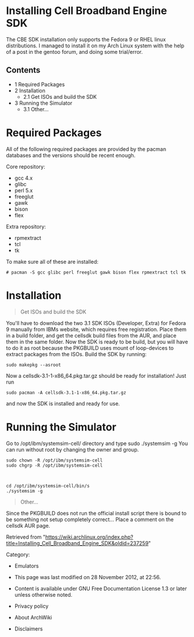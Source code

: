 Installing Cell Broadband Engine SDK
====================================

  
 The CBE SDK installation only supports the Fedora 9 or RHEL linux
distributions. I managed to install it on my Arch Linux system with the
help of a post in the gentoo forum, and doing some trial/error.

  

Contents
--------

-   1 Required Packages
-   2 Installation
    -   2.1 Get ISOs and build the SDK
-   3 Running the Simulator
    -   3.1 Other...

Required Packages
=================

All of the following required packages are provided by the pacman
databases and the versions should be recent enough.

Core repository:

-   gcc 4.x
-   glibc
-   perl 5.x
-   freeglut
-   gawk
-   bison
-   flex

Extra repository:

-   rpmextract
-   tcl
-   tk

To make sure all of these are installed:

    # pacman -S gcc glibc perl freeglut gawk bison flex rpmextract tcl tk

  

Installation
============

> Get ISOs and build the SDK

You'll have to download the two 3.1 SDK ISOs (Developer, Extra) for
Fedora 9 manually from IBMs website, which requires free registration.
Place them in a build folder, and get the cellsdk build files from the
AUR, and place them in the same folder. Now the SDK is ready to be
build, but you will have to do it as root because the PKGBUILD uses
mount of loop-devices to extract packages from the ISOs. Build the SDK
by running:

    sudo makepkg --asroot

Now a cellsdk-3.1-1-x86_64.pkg.tar.gz should be ready for installation!
Just run

    sudo pacman -A cellsdk-3.1-1-x86_64.pkg.tar.gz

and now the SDK is installed and ready for use.

Running the Simulator
=====================

Go to /opt/ibm/systemsim-cell/ directory and type sudo ./systemsim -g
You can run without root by changing the owner and group.

    sudo chown -R /opt/ibm/systemsim-cell
    sudo chgrp -R /opt/ibm/systemsim-cell 

  

    cd /opt/ibm/systemsim-cell/bin/s
    ./systemsim -g

> Other...

Since the PKGBUILD does not run the official install script there is
bound to be something not setup completely correct... Place a comment on
the cellsdk AUR page.

Retrieved from
"https://wiki.archlinux.org/index.php?title=Installing_Cell_Broadband_Engine_SDK&oldid=237259"

Category:

-   Emulators

-   This page was last modified on 28 November 2012, at 22:56.
-   Content is available under GNU Free Documentation License 1.3 or
    later unless otherwise noted.
-   Privacy policy
-   About ArchWiki
-   Disclaimers
